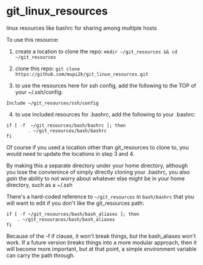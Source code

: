 # git_linux_resources
linux resources like bashrc for sharing among multiple hosts

To use this resource:

1) create a location to clone the repo:
```mkdir ~/git_resources && cd ~/git_resources ```

2) clone this repo:
```git clone https://github.com/mupi2k/git_linux_resources.git```


3) to use the resources here for ssh config, add the following to the TOP of your ~/.ssh/config:

```Include ~/git_resources/ssh/config```

4) to use included resources for .bashrc, add the following to your .bashrc:

```
if [ -f  ~/git_resources/bash/bashrc ]; then
        . ~/git_resources/bash/bashrc
fi
```

Of course if you used a location other than git_resources to clone to, you would need to update the locations in step 3 and 4.

By making this a separate directory under your home directory, although you lose the convienince of simply directly cloning your .bashrc, you also *gain* the ability to not worry about whatever else might be in your home directory, such as a ~/.ssh

There's a hard-coded reference to `~/git_resources` in `bash/bashrc` that you will want to edit if you don't like the git_resources path:
``` 
if [ -f ~/git_resources/bash/bash_aliases ]; then
    . ~/git_resouraces/bash/bash_aliases
fi
```
Because of the -f if clause, it won't break things, but the bash_aliases won't work.  If a future version breaks things into a more modular approach, then it will become more important, but at that point, a simple environment variable can carry the path through.
